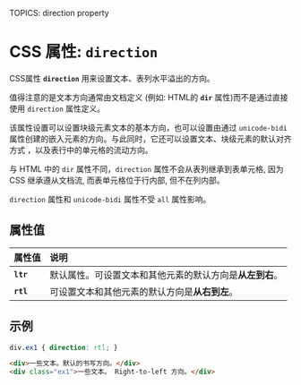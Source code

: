 TOPICS: direction property

# CSS 属性: `direction`

CSS属性 **`direction`** 用来设置文本、表列水平溢出的方向。

值得注意的是文本方向通常由文档定义 (例如: HTML的 **`dir`** 属性)而不是通过直接使用 `direction` 属性定义。

该属性设置可以设置块级元素文本的基本方向，也可以设置由通过 `unicode-bidi`属性创建的嵌入元素的方向。与此同时，它还可以设置文本、块级元素的默认对齐方式 ，以及表行中的单元格的流动方向。

与 HTML 中的 `dir` 属性不同，`direction` 属性不会从表列继承到表单元格, 因为 CSS 继承遵从文档流, 而表单元格位于行内部, 但不在列内部。

`direction` 属性和 `unicode-bidi` 属性不受 `all` 属性影响。

## 属性值

| 属性值 | 说明 |
| :--- | :--- |
| **`ltr`** | 默认属性。可设置文本和其他元素的默认方向是**从左到右**。|
| **`rtl`** | 可设置文本和其他元素的默认方向是**从右到左**。|

## 示例

```css
div.ex1 { direction: rtl; }
```

```html
<div>一些文本。默认的书写方向。</div>
<div class="ex1">一些文本。 Right-to-left 方向。</div>
```
